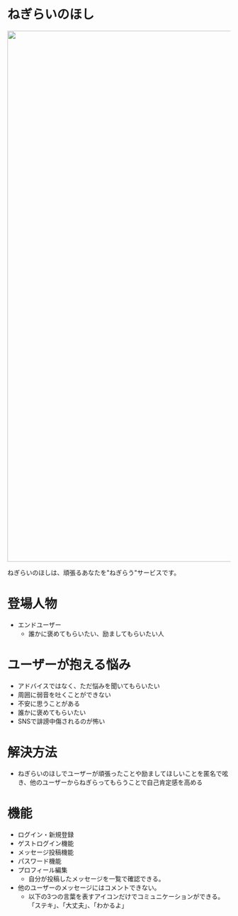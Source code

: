 # ねぎらいのほし
<img src="https://user-images.githubusercontent.com/84692432/141401170-4cbd5ea1-0562-41b4-8b71-91e7142fde82.png" width="1200px" >

ねぎらいのほしは、頑張るあなたを"ねぎらう"サービスです。

# 登場人物

* エンドユーザー
  - 誰かに褒めてもらいたい、励ましてもらいたい人

# ユーザーが抱える悩み

* アドバイスではなく、ただ悩みを聞いてもらいたい
* 周囲に弱音を吐くことができない
* 不安に思うことがある
* 誰かに褒めてもらいたい
* SNSで誹謗中傷されるのが怖い

# 解決方法
* ねぎらいのほしでユーザーが頑張ったことや励ましてほしいことを匿名で呟き、他のユーザーからねぎらってもらうことで自己肯定感を高める

# 機能
* ログイン・新規登録
* ゲストログイン機能
* メッセージ投稿機能
* パスワード機能
* プロフィール編集
  * 自分が投稿したメッセージを一覧で確認できる。
* 他のユーザーのメッセージにはコメントできない。
  * 以下の3つの言葉を表すアイコンだけでコミュニケーションができる。
  「ステキ」、「大丈夫」、「わかるよ」


